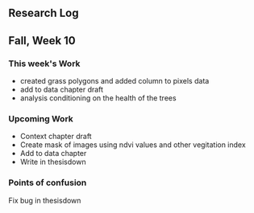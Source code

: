 ## Research Log


Fall, Week 10
----------------
### This week's Work
- created grass polygons and added column to pixels data
- add to data chapter draft
- analysis conditioning on the health of the trees

### Upcoming Work
- Context chapter draft
- Create mask of images using ndvi values and other vegitation index
- Add to data chapter
- Write in thesisdown

### Points of confusion
Fix bug in thesisdown

